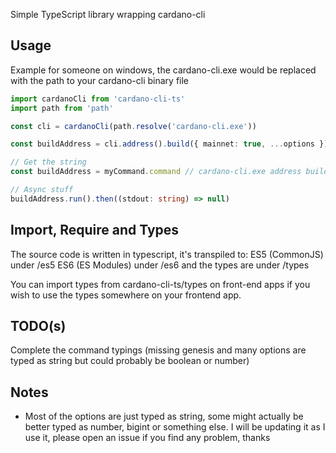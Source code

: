 Simple TypeScript library wrapping cardano-cli

## Usage
Example for someone on windows, the cardano-cli.exe would be replaced with the path to your cardano-cli binary file
```typescript
import cardanoCli from 'cardano-cli-ts'
import path from 'path'

const cli = cardanoCli(path.resolve('cardano-cli.exe'))

const buildAddress = cli.address().build({ mainnet: true, ...options })

// Get the string
const buildAddress = myCommand.command // cardano-cli.exe address build --mainnet --other-options...

// Async stuff
buildAddress.run().then((stdout: string) => null)
```

## Import, Require and Types
The source code is written in typescript, it's transpiled to:
ES5 (CommonJS) under /es5
ES6 (ES Modules) under /es6
and the types are under /types

You can import types from cardano-cli-ts/types on front-end apps if you wish to use the types somewhere on your frontend app.

## TODO(s)

Complete the command typings (missing genesis and many options are typed as string but could probably be boolean or number)

## Notes

-   Most of the options are just typed as string, some might actually be better typed as number, bigint or something else. I will be updating it as I use it, please open an issue if you find any problem, thanks
